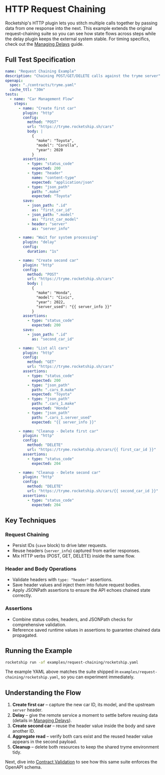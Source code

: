 # HTTP Request Chaining

Rocketship's HTTP plugin lets you stitch multiple calls together by passing data from one response into the next. This example extends the original request-chaining suite so you can see how state flows across steps while the delay plugin keeps the external system stable. For timing specifics, check out the [Managing Delays](../reliability/delays.md) guide.

## Full Test Specification

```yaml
name: "Request Chaining Example"
description: "Chaining POST/GET/DELETE calls against the tryme server"
openapi:
  spec: "./contracts/tryme.yaml"
  cache_ttl: "30m"
tests:
  - name: "Car Management Flow"
    steps:
      - name: "Create first car"
        plugin: "http"
        config:
          method: "POST"
          url: "https://tryme.rocketship.sh/cars"
          body: |
            {
              "make": "Toyota",
              "model": "Corolla",
              "year": 2020
            }
        assertions:
          - type: "status_code"
            expected: 200
          - type: "header"
            name: "content-type"
            expected: "application/json"
          - type: "json_path"
            path: ".make"
            expected: "Toyota"
        save:
          - json_path: ".id"
            as: "first_car_id"
          - json_path: ".model"
            as: "first_car_model"
          - header: "server"
            as: "server_info"

      - name: "Wait for system processing"
        plugin: "delay"
        config:
          duration: "1s"

      - name: "Create second car"
        plugin: "http"
        config:
          method: "POST"
          url: "https://tryme.rocketship.sh/cars"
          body: |
            {
              "make": "Honda",
              "model": "Civic",
              "year": 2022,
              "server_used": "{{ server_info }}"
            }
        assertions:
          - type: "status_code"
            expected: 200
        save:
          - json_path: ".id"
            as: "second_car_id"

      - name: "List all cars"
        plugin: "http"
        config:
          method: "GET"
          url: "https://tryme.rocketship.sh/cars"
        assertions:
          - type: "status_code"
            expected: 200
          - type: "json_path"
            path: ".cars_0.make"
            expected: "Toyota"
          - type: "json_path"
            path: ".cars_1.make"
            expected: "Honda"
          - type: "json_path"
            path: ".cars_1.server_used"
            expected: "{{ server_info }}"

      - name: "Cleanup - Delete first car"
        plugin: "http"
        config:
          method: "DELETE"
          url: "https://tryme.rocketship.sh/cars/{{ first_car_id }}"
        assertions:
          - type: "status_code"
            expected: 204

      - name: "Cleanup - Delete second car"
        plugin: "http"
        config:
          method: "DELETE"
          url: "https://tryme.rocketship.sh/cars/{{ second_car_id }}"
        assertions:
          - type: "status_code"
            expected: 204
```

## Key Techniques

### Request Chaining

- Persist IDs (`save` block) to drive later requests.
- Reuse headers (`server_info`) captured from earlier responses.
- Mix HTTP verbs (POST, GET, DELETE) inside the same flow.

### Header and Body Operations

- Validate headers with `type: "header"` assertions.
- Save header values and inject them into future request bodies.
- Apply JSONPath assertions to ensure the API echoes chained state correctly.

### Assertions

- Combine status codes, headers, and JSONPath checks for comprehensive validation.
- Reference saved runtime values in assertions to guarantee chained data propagated.

## Running the Example

```bash
rocketship run -af examples/request-chaining/rocketship.yaml
```

The example YAML above matches the suite shipped in `examples/request-chaining/rocketship.yaml`, so you can experiment immediately.

## Understanding the Flow

1. **Create first car** – capture the new car ID, its model, and the upstream `server` header.
2. **Delay** – give the remote service a moment to settle before reusing data (details in [Managing Delays](../reliability/delays.md)).
3. **Create second car** – reuse the header value inside the body and save another ID.
4. **Aggregate read** – verify both cars exist and the reused header value appears in the second payload.
5. **Cleanup** – delete both resources to keep the shared tryme environment tidy.

Next, dive into [Contract Validation](openapi-validation.md) to see how this same suite enforces the OpenAPI schema.
